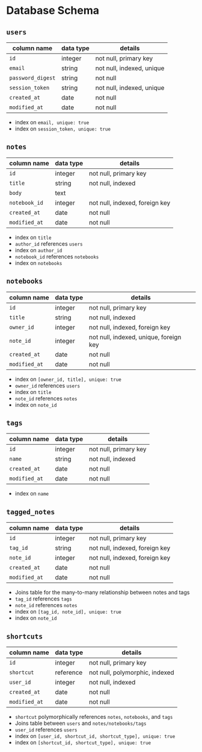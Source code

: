 # Database Schema

## `users`

| column name       | data type | details                   |
|-------------------|-----------|---------------------------|
| `id`              | integer   | not null, primary key     |
| `email`           | string    | not null, indexed, unique |
| `password_digest` | string    | not null                  |
| `session_token`   | string    | not null, indexed, unique |
| `created_at`      | date      | not null                  |
| `modified_at`     | date      | not null                  |

* index on `email, unique: true`
* index on `session_token, unique: true`

## `notes`

| column name   | data type | details                        |
|---------------|-----------|--------------------------------|
| `id`          | integer   | not null, primary key          |
| `title`       | string    | not null, indexed              |
| `body`        | text      |                                |
| `notebook_id` | integer   | not null, indexed, foreign key |
| `created_at`  | date      | not null                       |
| `modified_at` | date      | not null                       |

* index on `title`
* `author_id` references `users`
* index on `author_id`
* `notebook_id` references `notebooks`
* index on `notebooks`


## `notebooks`

| column name   | data type | details                                |
|---------------|-----------|----------------------------------------|
| `id`          | integer   | not null, primary key                  |
| `title`       | string    | not null, indexed                      |
| `owner_id`    | integer   | not null, indexed, foreign key         |
| `note_id`     | integer   | not null, indexed, unique, foreign key |
| `created_at`  | date      | not null                               |
| `modified_at` | date      | not null                               |

* index on `[owner_id, title], unique: true`
* `owner_id` references `users`
* index on `title`
* `note_id` references `notes`
* index on `note_id`


## `tags`

| column name   | data type | details                        |
|---------------|-----------|--------------------------------|
| `id`          | integer   | not null, primary key          |
| `name`        | string    | not null, indexed              |
| `created_at`  | date      | not null                       |
| `modified_at` | date      | not null                       |

* index on `name`

## `tagged_notes`

| column name   | data type | details                        |
|---------------|-----------|--------------------------------|
| `id`          | integer   | not null, primary key          |
| `tag_id`      | string    | not null, indexed, foreign key |
| `note_id`     | integer   | not null, indexed, foreign key |
| `created_at`  | date      | not null                       |
| `modified_at` | date      | not null                       |

* Joins table for the many-to-many relationship between notes and tags
* `tag_id` references `tags`
* `note_id` references `notes`
* index on `[tag_id, note_id], unique: true`
* index on `note_id`

## `shortcuts`

| column name   | data type | details                        |
|---------------|-----------|--------------------------------|
| `id`          | integer   | not null, primary key          |
| `shortcut`    | reference | not null, polymorphic, indexed |
| `user_id`     | integer   | not null, indexed              |
| `created_at`  | date      | not null                       |
| `modified_at` | date      | not null                       |

* `shortcut` polymorphically references `notes`, `notebooks`, and `tags`
* Joins table between `users` and `notes/notebooks/tags`
* `user_id` references `users`
* index on `[user_id, shortcut_id, shortcut_type], unique: true`
* index on `[shortcut_id, shortcut_type], unique: true`
